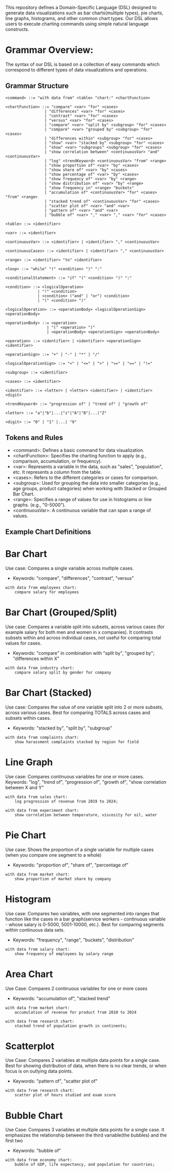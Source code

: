 
This repository defines a Domain-Specific Language (DSL)
designed to generate data visualizations such as bar charts(multiple types),
pie charts, line graphs, histograms, and other common chart types. Our DSL
allows users to execute charting commands using simple natural language constructs.

# Grammar Overview:
The syntax of our DSL is based on a collection of easy commands which
correspond to different types of data visualizations
and operations.

## Grammar Structure

```
<command> ::= "with data from" <table> "chart:" <chartFunction>

<chartFunction> ::= "compare" <var> "for" <cases>  
                 | "differences" <var> "for" <cases>  
                 | "contrast" <var> "for" <cases>  
                 | "versus" <var> "for" <cases>  
                 | "compare" <var> "split by" <subgroup> "for" <cases>  
                 | "compare" <var> "grouped by" <subgroup> "for" <cases>  
                 | "differences within" <subgroup> "for" <cases>  
                 | "show" <var> "stacked by" <subgroup> "for" <cases>  
                 | "show" <var> "subgroups" <subgroup> "for" <cases>  
                 | "show correlation between" <continuousVar> "and" <continuousVar>  
                 | "log" <trendKeyword> <continuousVar> "from" <range>  
                 | "show proportion of" <var> "by" <cases>  
                 | "show share of" <var> "by" <cases>  
                 | "show percentage of" <var> "by" <cases>  
                 | "show frequency of" <var> "by" <range>  
                 | "show distribution of" <var> "by" <range>  
                 | "show frequency in" <range> "buckets"  
                 | "accumulation of" <continuousVar> "for" <cases> "from" <range>  
                 | "stacked trend of" <continuousVar> "for" <cases>  
                 | "scatter plot of" <var> "and" <var>  
                 | "pattern of" <var> "and" <var>  
                 | "bubble of" <var> "," <var> "," <var> "for" <cases>

<table> ::= <identifier>

<var> ::= <identifier>

<continuousVar> ::= <identifier> | <identifier> "," <continuousVar>

<continuousCases> ::= <identifier> | <identifier> "," <continuousVar>

<range> ::= <identifier> "to" <identifier>

<loop> ::= "while" "(" <condition> ")" ":"

<conditionalStatement> ::= "if" "(" <condition> ")" ":"

<condition> ::= <logicalOperation>
              | "!" <condition>
              | <condition> ("and" | "or") <condition>
              | "(" <condition> ")"

<logicalOperation> ::= <operationBody> <logicalOperationSign> <operationBody>

<operationBody> ::= <operation>
                  | "(" <operation> ")"
                  | <operationBody> <operationSign> <operationBody>

<operation> ::= <identifier> | <identifier> <operationSign> <identifier>

<operationSign> ::= "+" | "-" | "*" | "/"

<logicalOperationSign> ::= "<" | "<=" | ">" | ">=" | "==" | "!="

<subgroup> ::= <identifier>

<cases> ::= <identifier>

<identifier> ::= <letter> | <letter> <identifier> | <identifier> <digit>

<trendKeyword> ::= "progression of" | "trend of" | "growth of"

<letter> ::= "a"|"b"|...|"z"|"A"|"B"|...|"Z"

<digit> ::= "0" | "1" |...| "9"
```

## Tokens and Rules

* \<command\>: Defines a basic command for data visualization.
* \<chartFunction\>: Specifies the charting function to apply (e.g., comparison, accumulation, or frequency).
* \<var\>: Represents a variable in the data, such as "sales", "population", etc. It represents a column from the table.
* \<cases\>: Refers to the different categories or cases for comparison.
* \<subgroup\>: Used for grouping the data into smaller categories (e.g., age groups, product categories) when working with Stacked or Grouped Bar Chart.
* \<range\>: Specifies a range of values for use in histograms or line graphs. (e.g., "0-5000").
* \<continuousVar\>: A continuous variable that can span a range of values.



## Example Chart Definitions
# Bar Chart
Use case: Compares a single variable across multiple cases.
* Keywords: "compare", "differences", "contrast", "versus"

```
with data from employees chart:
    compare salary for employees
```

# Bar Chart (Grouped/Split)
Use case: Compares a variable split into subsets, across various cases (for
example salary for both men and women in x companies). It contrasts subsets within and across individual cases, not useful
for comparing total values for cases.
* Keywords: "compare" in combination with "split by", "grouped by"; "differences within X"

```
with data from industry chart:
    compare salary split by gender for company
```

# Bar Chart (Stacked)
Use case: Compares the value of one variable split into 2 or more subsets, across various cases.
Best for comparing TOTALS across cases and subsets within cases.
* Keywords: "stacked by", "split by", "subgroup"

```
with data from complaints chart:
    show harassment complaints stacked by region for field

```

# Line Graph
Use case: Compares continuous variables for one or more cases.
Keywords: "log", "trend of", "progression of", "growth of", "show correlation between X and Y"
```
with data from sales chart:
    log progression of revenue from 2019 to 2024;
```
```
with data from experiment chart:
    show correlation between temperature, viscosity for oil, water
```


# Pie Chart
Use case: Shows the proportion of a single variable for multiple cases (when you compare one segment to a whole)
* Keywords: "proportion of", "share of", "percentage of"
```
with data from market chart:
    show proportion of market share by company
```


# Histogram
Use case: Compares two variables, with one segmented into ranges that function like the cases in a bar graph(service 
workers - continuous variable - whose salary is 0-5000, 5001-10000, etc.). Best for comparing segments within continuous data sets.
* Keywords: "frequency", "range", "buckets", "distribution"
```
with data from salary chart:
    show frequency of employees by salary range
```

# Area Chart
Use Case: Compares 2 continuous variables for one or more cases
* Keywords: "accumulation of", "stacked trend"
```
with data from market chart:
    accumulation of revenue for product from 2010 to 2024
```
```
with data from research chart:
    stacked trend of population growth in continents;
```


# Scatterplot
Use Case: Compares 2 variables at multiple data points for a single case. Best for showing distribution of data, when there is no clear trends, or when focus is on outlying data points.
* Keywords: "pattern of", "scatter plot of"
```
with data from research chart:
    scatter plot of hours studied and exam score
```

# Bubble Chart
Use Case: Compares 3 variables at multiple data points for a single case. It emphasizes
the relationship between the third variable(the bubbles) and the first two
* Keywords: "bubble of"
```
with data from economy chart:
    bubble of GDP, life expectancy, and population for countries;
```

